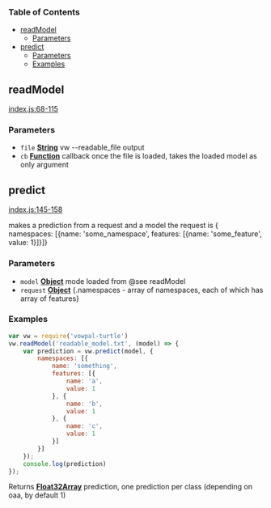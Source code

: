 <!-- Generated by documentation.js. Update this documentation by updating the source code. -->

### Table of Contents

-   [readModel][1]
    -   [Parameters][2]
-   [predict][3]
    -   [Parameters][4]
    -   [Examples][5]

## readModel

[index.js:68-115][6]

### Parameters

-   `file` **[String][7]** vw --readable_file output
-   `cb` **[Function][8]** callback once the file is loaded, takes the loaded model as only argument

## predict

[index.js:145-158][9]

makes a prediction from a request and a model
the request is { namespaces: \[{name: 'some_namespace', features: [{name: 'some_feature', value: 1}]}]}

### Parameters

-   `model` **[Object][10]** mode loaded from @see readModel
-   `request` **[Object][10]** {.namespaces - array of namespaces, each of which has array of features}

### Examples

```javascript
var vw = require('vowpal-turtle')
vw.readModel('readable_model.txt', (model) => {
    var prediction = vw.predict(model, {
        namespaces: [{
            name: 'something',
            features: [{
                name: 'a',
                value: 1
            }, {
                name: 'b',
                value: 1
            }, {
                name: 'c',
                value: 1
            }]
        }]
    });
    console.log(prediction)
});
```

Returns **[Float32Array][11]** prediction, one prediction per class (depending on oaa, by default 1)

[1]: #readmodel

[2]: #parameters

[3]: #predict

[4]: #parameters-1

[5]: #examples

[6]: https://github.com/jackdoe/turtlejs/blob/f84afe2fab5767925dc0c95d9b8e7d444cd04966/index.js#L68-L115 "Source code on GitHub"

[7]: https://developer.mozilla.org/docs/Web/JavaScript/Reference/Global_Objects/String

[8]: https://developer.mozilla.org/docs/Web/JavaScript/Reference/Statements/function

[9]: https://github.com/jackdoe/turtlejs/blob/f84afe2fab5767925dc0c95d9b8e7d444cd04966/index.js#L145-L158 "Source code on GitHub"

[10]: https://developer.mozilla.org/docs/Web/JavaScript/Reference/Global_Objects/Object

[11]: https://developer.mozilla.org/docs/Web/JavaScript/Reference/Global_Objects/Float32Array
